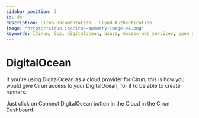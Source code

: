 ```yaml
---
sidebar_position: 3
id: do
description: Cirun Documentation - Cloud Authentication.
image: "https://cirun.io/cirun-summary-image-v4.png"
keywords: [Cirun, Gcp, digitalocean, azure, Amazon web services, open stack, Authentication, Oracle]
---
```


# DigitalOcean

If you're using DigitalOcean as a cloud provider for Cirun, this is how you would give
Cirun access to your DigitalOcean, for it to be able to create runners.


Just click on Connect DigitalOcean button in the Cloud in the Cirun Dashboard.
